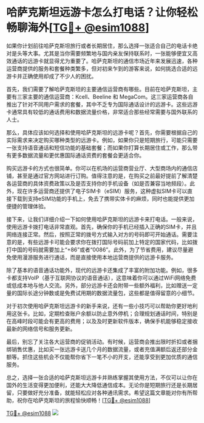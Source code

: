 # 哈萨克斯坦远游卡怎么打电话？让你轻松畅聊海外[[TG💪+ @esim1088](https://t.me/s/esim1088)]

如果你计划前往哈萨克斯坦旅行或者长期居住，那么选择一张适合自己的电话卡绝对是头等大事。尤其是当你需要频繁地与国内亲友保持联系时，一张能够便宜又高效通话的远游卡就显得尤为重要了。哈萨克斯坦的通信市场近年来发展迅速，各种运营商提供的服务和套餐种类繁多，但对初来乍到的游客来说，如何挑选合适的远游卡并正确使用却成了不少人的困扰。

首先，我们需要了解哈萨克斯坦的主要通信运营商有哪些。目前在哈萨克斯坦，主要有三家主要的通信运营商：Kcell、Beeline 和 MegaCom。这三家运营商各自推出了针对不同用户需求的套餐，其中不乏专为国际通话设计的远游卡。这些远游卡通常具有较低的通话费用和数据流量价格，非常适合那些经常需要与国外联系的人士。

那么，具体应该如何选择和使用哈萨克斯坦的远游卡呢？首先，你需要根据自己的实际需求来决定购买哪种类型的远游卡。例如，如果你只是短期旅行，可能只需要一张支持语音通话和短信功能的基础套餐；而如果你打算长期居住或工作，那么带有更多数据流量和更优惠国际通话资费的套餐会更适合你。

购买远游卡的方式也很简单。你可以在机场的运营商营业厅、大型商场内的通信店铺，甚至是通过官方网站进行订购。值得注意的是，在购买之前最好提前了解清楚各运营商的具体资费政策以及是否支持你的手机设备（如是否兼容当地频段）。此外，现在许多运营商还提供了电子SIM卡（eSIM）服务，这种虚拟SIM卡可以直接下载到支持eSIM功能的手机上，免去了携带实体卡的麻烦，同时也能提供更加便捷的管理体验。

接下来，让我们详细介绍一下如何使用哈萨克斯坦的远游卡来打电话。一般来说，使用远游卡拨打电话非常直观。首先，确保你的手机已经插入正确的SIM卡，并且网络连接正常。然后，按照正常的拨号方式输入对方的号码即可开始通话。需要注意的是，有些远游卡可能会要求你在拨打国际号码前加上特定的国家代码，比如拨打中国的号码就需要加上“+86”或者“0086”。此外，为了节省费用，建议尽量避免使用漫游服务进行通话，而是直接使用本地运营商提供的远游卡服务。

除了基本的语音通话功能外，现代的远游卡还集成了丰富的附加功能。例如，很多卡都支持VoIP（基于互联网协议的语音通话），这意味着你可以通过WiFi网络免费或低成本地与他人交流。另外，部分远游卡还会附带一些额外福利，比如赠送一定量的国际长途分钟数或是免费试用期的数据流量包，这些都是值得留意的小细节。

对于初次使用哈萨克斯坦远游卡的新手来说，还有一些小技巧可以帮助你更好地利用这张卡。比如，定期检查账户余额以防止意外停机；合理规划通话时间，特别是在高峰时段可能会有更高的费用；以及及时更新软件版本，确保手机能够稳定接收最新的网络信号和服务更新。

最后，别忘了关注各大运营商的促销活动。有时候，运营商会推出限时折扣或者捆绑销售优惠，比如买一张远游卡送几个月的数据流量，或者充值满额后返还部分金额等。抓住这些机会不仅能帮你省下一笔不小的开支，还能享受到更加优质的通信服务。

总之，选择一张合适的哈萨克斯坦远游卡并熟练掌握其使用方法，不仅可以让你在国外的生活变得更加便利，还能大大降低通信成本。无论你是短期旅行还是长期居留，只要做好充分准备，就能轻松应对各种通讯需求。希望这篇文章能对你有所帮助，祝你在哈萨克斯坦的旅程愉快顺畅！[[TG💪+ @esim1088](https://t.me/s/esim1088)]

[TG💪+ @esim1088](https://t.me/s/esim1088) ![](https://i.postimg.cc/4NQfJmqS/Snipaste-2025-05-13-00-14-12.png)